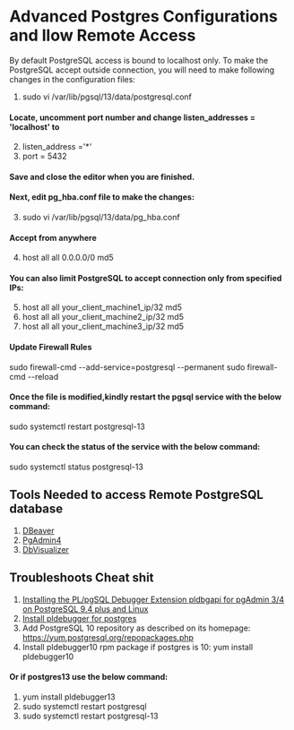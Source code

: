 # Advanced Postgres Configurations and llow Remote Access
By default PostgreSQL access is bound to localhost only. 
To make the PostgreSQL accept outside connection, you will need to make following changes in the configuration files:
1. sudo vi /var/lib/pgsql/13/data/postgresql.conf
#### Locate, uncomment port number and change listen_addresses = 'localhost' to
2. listen_address ='*'
3. port = 5432
#### Save and close the editor when you are finished. 
#### Next, edit pg_hba.conf file to make the changes:
3. sudo vi /var/lib/pgsql/13/data/pg_hba.conf
#### Accept from anywhere 
4. host    all             all             0.0.0.0/0               md5
#### You can also limit PostgreSQL to accept connection only from specified IPs:
5. host    all             all             your_client_machine1_ip/32               md5
6. host    all             all             your_client_machine2_ip/32               md5
7. host    all             all             your_client_machine3_ip/32               md5

#### Update Firewall Rules
sudo firewall-cmd --add-service=postgresql --permanent
sudo firewall-cmd --reload

#### Once the file is modified,kindly restart the pgsql service with the below command:
sudo systemctl restart postgresql-13
#### You can check the status of the service with the below command:
sudo systemctl status postgresql-13

## Tools Needed to access Remote PostgreSQL database
1. [DBeaver](https://dbeaver.io/download/)
2. [PgAdmin4](https://www.pgadmin.org/download/pgadmin-4-windows/) 
3. [DbVisualizer](https://www.dbvis.com/download/12.0)

## Troubleshoots Cheat shit
1. [Installing the PL/pgSQL Debugger Extension pldbgapi for pgAdmin 3/4 on PostgreSQL 9.4 plus and Linux](https://gist.github.com/rdrey/37bc41a2876b2be103768f5812d80048)
2. [Install pldebugger for postgres](https://centos.pkgs.org/7/postgresql-10-x86_64/pldebugger10-1.1-1.rhel7.x86_64.rpm.html)
3. Add PostgreSQL 10 repository as described on its homepage:
https://yum.postgresql.org/repopackages.php
4. Install pldebugger10 rpm package if postgres is 10:
yum install pldebugger10
#### Or if postgres13 use the below command:
1. yum install pldebugger13
2. sudo systemctl restart postgresql
3. sudo systemctl restart postgresql-13

